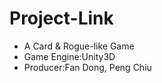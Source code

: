 # Project-Link
* A Card &amp; Rogue-like Game
* Game Engine:Unity3D
* Producer:Fan Dong, Peng Chiu


